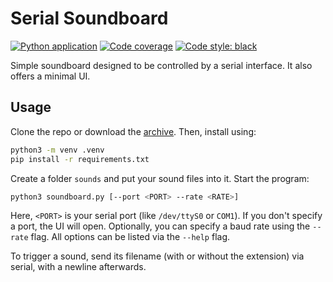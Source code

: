 # Serial Soundboard

[![Python application](https://github.com/krmax44/serial-soundboard/workflows/build/badge.svg)](https://github.com/krmax44/serial-soundboard/actions?query=workflow%3Abuild)
[![Code coverage](https://codecov.io/gh/krmax44/serial-soundboard/branch/master/graph/badge.svg)](https://codecov.io/gh/krmax44/serial-soundboard)
[![Code style: black](https://img.shields.io/badge/code%20style-black-000000.svg)](https://github.com/psf/black)

Simple soundboard designed to be controlled by a serial interface. It also offers a minimal UI.

## Usage

Clone the repo or download the [archive](https://github.com/krmax44/serial-soundboard/archive/main.zip). Then, install using:

```bash
python3 -m venv .venv
pip install -r requirements.txt
```

Create a folder `sounds` and put your sound files into it. Start the program:

```bash
python3 soundboard.py [--port <PORT> --rate <RATE>]
```

Here, `<PORT>` is your serial port (like `/dev/ttyS0` or `COM1`). If you don't specify a port, the UI will open. Optionally, you can specify a baud rate using the `--rate` flag. All options can be listed via the `--help` flag.

To trigger a sound, send its filename (with or without the extension) via serial, with a newline afterwards.

